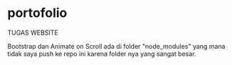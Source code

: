 # portofolio
TUGAS WEBSITE

Bootstrap dan Animate on Scroll ada di folder "node_modules" yang mana tidak saya push ke repo ini karena folder nya yang sangat besar.
